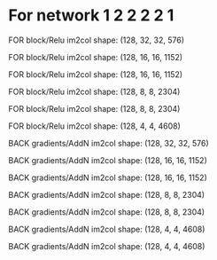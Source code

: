 # For network 1 2 2 2 2 1

FOR block/Relu im2col shape:
(128, 32, 32, 576)

FOR block/Relu im2col shape:
(128, 16, 16, 1152)

FOR block/Relu im2col shape:
(128, 16, 16, 1152)

FOR block/Relu im2col shape:
(128, 8, 8, 2304)

FOR block/Relu im2col shape:
(128, 8, 8, 2304)

FOR block/Relu im2col shape:
(128, 4, 4, 4608)

BACK gradients/AddN im2col shape:
(128, 32, 32, 576)

BACK gradients/AddN im2col shape:
(128, 16, 16, 1152)

BACK gradients/AddN im2col shape:
(128, 16, 16, 1152)

BACK gradients/AddN im2col shape:
(128, 8, 8, 2304)

BACK gradients/AddN im2col shape:
(128, 8, 8, 2304)

BACK gradients/AddN im2col shape:
(128, 4, 4, 4608)

BACK gradients/AddN im2col shape:
(128, 4, 4, 4608)

